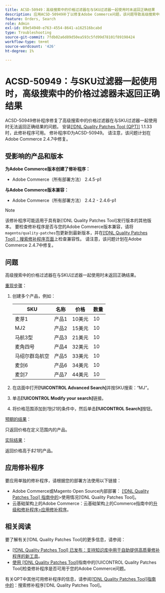 ```yaml
---
title: ACSD-50949：高级搜索中的价格过滤器在与SKU过滤器一起使用时未返回正确结果
description: 应用ACSD-50949补丁以修复Adobe Commerce问题，该问题导致高级搜索中的价格过滤器在与SKU过滤器一起使用时无法返回正确结果。
feature: Orders, Search
role: Admin
exl-id: 89e54940-e763-4554-8641-a162516bcabd
type: Troubleshooting
source-git-commit: 7fdb02a6d89d50ea593c5fd99d78101f89198424
workflow-type: tm+mt
source-wordcount: '426'
ht-degree: 1%

---
```


# ACSD-50949：与SKU过滤器一起使用时，高级搜索中的价格过滤器未返回正确结果

ACSD-50949修补程序修复了高级搜索中的价格过滤器在与SKU过滤器一起使用时无法返回正确结果的问题。 安装[[!DNL Quality Patches Tool (QPT)]](https://experienceleague.adobe.com/zh-hans/docs/commerce-operations/tools/quality-patches-tool/quality-patches-tool-to-self-serve-quality-patches) 1.1.33时，此修补程序可用。 修补程序ID为ACSD-50949。 请注意，该问题计划在Adobe Commerce 2.4.7中修复。

## 受影响的产品和版本

**为Adobe Commerce版本创建了修补程序：**

* Adobe Commerce（所有部署方法） 2.4.5-p1

**与Adobe Commerce版本兼容：**

* Adobe Commerce（所有部署方法） 2.4.2 - 2.4.6-p1

>[!NOTE]
>
>该修补程序可能适用于具有新[!DNL Quality Patches Tool]发行版本的其他版本。 要检查修补程序是否与您的Adobe Commerce版本兼容，请将`magento/quality-patches`包更新到最新版本，并在[[!DNL Quality Patches Tool]：搜索修补程序页面](<https://experienceleague.adobe.com/tools/commerce-quality-patches/index.html?lang=zh-Hans>)上检查兼容性。 请注意，该问题计划在Adobe Commerce 2.4.7中修复。

## 问题

高级搜索中的价格过滤器在与SKU过滤器一起使用时未返回正确结果。

<u>重现步骤</u>：

1. 创建多个产品，例如：

   | SKU | 名称 | 价格 | 数量 |
   |-----|-----------|-------|----------|
   | 麦芽1 | 产品1 | 10美元 | 10 |
   | MJ2 | 产品2 | 15美元 | 10 |
   | 马航3型 | 产品3 | 21美元 | 10 |
   | 麦角四号 | 产品4 | 32美元 | 10 |
   | 马绍尔群岛航空 | 产品5 | 33美元 | 10 |
   | 麦剑6 | 产品6 | 34美元 | 10 |
   | 麦剑7 | 产品7 | 44美元 | 10 |

1. 在店面中打开&#x200B;**[!UICONTROL Advanced Search]**&#x200B;并按SKU搜索：“MJ”。
1. 单击&#x200B;**[!UICONTROL Modify your search]**&#x200B;链接。
1. 将价格范围添加到&#x200B;*1*&#x200B;到&#x200B;*21*&#x200B;的条件中，然后单击&#x200B;**[!UICONTROL Search]**&#x200B;按钮。

<u>预期的结果</u>：

只返回价格在定义范围内的产品。

<u>实际结果</u>：

返回价格高于&#x200B;*$21*&#x200B;的产品。

## 应用修补程序

要应用单独的修补程序，请根据您的部署方法使用以下链接：

* Adobe Commerce或Magento Open Source内部部署： [[!DNL Quality Patches Tool] 指南中的](/help/tools/quality-patches-tool/usage.md)>使用情况[!DNL Quality Patches Tool]。
* 云基础架构上的Adobe Commerce：云基础架构上的Commerce指南中的[升级和修补程序>应用修补程序](https://experienceleague.adobe.com/docs/commerce-cloud-service/user-guide/develop/upgrade/apply-patches.html?lang=zh-Hans)。

## 相关阅读

要了解有关[!DNL Quality Patches Tool]的更多信息，请参阅：

* [[!DNL Quality Patches Tool] 已发布：支持知识库中用于自助提供高质量修补程序的新工具](https://experienceleague.adobe.com/zh-hans/docs/commerce-operations/tools/quality-patches-tool/quality-patches-tool-to-self-serve-quality-patches)。
* [使用 [!DNL Quality Patches Tool]](/help/tools/quality-patches-tool/patches-available-in-qpt/check-patch-for-magento-issue-with-magento-quality-patches.md)指南中的[!UICONTROL Quality Patches Tool]检查修补程序是否可用于您的Adobe Commerce问题。


有关QPT中其他可用修补程序的信息，请参阅[[!DNL Quality Patches Tool]指南中的](<https://experienceleague.adobe.com/tools/commerce-quality-patches/index.html?lang=zh-Hans>)：搜索修补程序[!DNL Quality Patches Tool]。
